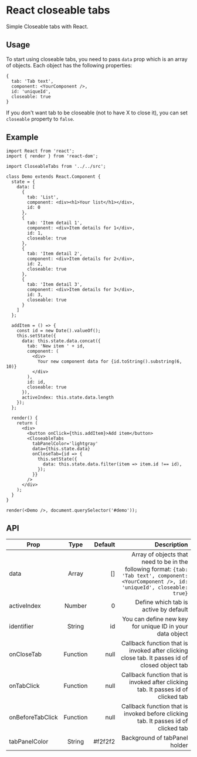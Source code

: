 # React closeable tabs

Simple Closeable tabs with React. 

## Usage
To start using closeable tabs, you need to pass `data` prop which is an array of objects. Each object has the following properties:
```
{
  tab: 'Tab text', 
  component: <YourComponent />, 
  id: 'uniqueId', 
  closeable: true
}
```
If you don't want tab to be closeable (not to have X to close it), you can set `closeable` property to `false`.

## Example
```JSX
import React from 'react';
import { render } from 'react-dom';

import CloseableTabs from '../../src';

class Demo extends React.Component {
  state = {
    data: [
      {
        tab: 'List',
        component: <div><h1>Your list</h1></div>,
        id: 0
      },
      {
        tab: 'Item detail 1',
        component: <div>Item details for 1</div>,
        id: 1,
        closeable: true
      },
      {
        tab: 'Item detail 2',
        component: <div>Item details for 2</div>,
        id: 2,
        closeable: true
      },
      {
        tab: 'Item detail 3',
        component: <div>Item details for 3</div>,
        id: 3,
        closeable: true
      }
    ]
  };

  addItem = () => {
    const id = new Date().valueOf();
    this.setState({
      data: this.state.data.concat({
        tab: 'New item ' + id,
        component: (
          <div>
            Your new component data for {id.toString().substring(6, 10)}
          </div>
        ),
        id: id,
        closeable: true
      }),
      activeIndex: this.state.data.length
    });
  };

  render() {
    return (
      <div>
        <button onClick={this.addItem}>Add item</button>
        <CloseableTabs
          tabPanelColor='lightgray'
          data={this.state.data}
          onCloseTab={id => {
            this.setState({
              data: this.state.data.filter(item => item.id !== id),
            });
          }}
        />
      </div>
    );
  }
}

render(<Demo />, document.querySelector('#demo'));
```

## API

| Prop        | Type           | Default  | Description |
| ------------- |:-------------:| -----:| ---------:|
| data     | Array | [] | Array of objects that need to be in the following format: `{tab: 'Tab text', component: <YourComponent />, id: 'uniqueId', closeable: true}`|
| activeIndex      | Number      |   0 | Define which tab is active by default |
| identifier | String      |    id | You can define new key for unique ID in your data object |
| onCloseTab | Function | null | Callback function that is invoked after clicking close tab. It passes id of closed object tab |
| onTabClick | Function | null | Callback function that is invoked after clicking tab. It passes id of clicked tab |
| onBeforeTabClick | Function | null | Callback function that is invoked before clicking tab. It passes id of clicked tab |
| tabPanelColor | String | #f2f2f2 | Background of tabPanel holder |
